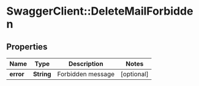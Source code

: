 # SwaggerClient::DeleteMailForbidden

## Properties
Name | Type | Description | Notes
------------ | ------------- | ------------- | -------------
**error** | **String** | Forbidden message | [optional] 


